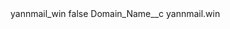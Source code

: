 <?xml version="1.0" encoding="UTF-8"?>
<CustomMetadata xmlns="http://soap.sforce.com/2006/04/metadata" xmlns:xsi="http://www.w3.org/2001/XMLSchema-instance" xmlns:xsd="http://www.w3.org/2001/XMLSchema">
    <label>yannmail_win</label>
    <protected>false</protected>
    <values>
        <field>Domain_Name__c</field>
        <value xsi:type="xsd:string">yannmail.win</value>
    </values>
</CustomMetadata>
